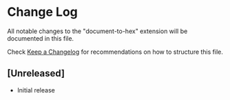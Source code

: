 # Change Log

All notable changes to the "document-to-hex" extension will be documented in this file.

Check [Keep a Changelog](http://keepachangelog.com/) for recommendations on how to structure this file.

## [Unreleased]

- Initial release